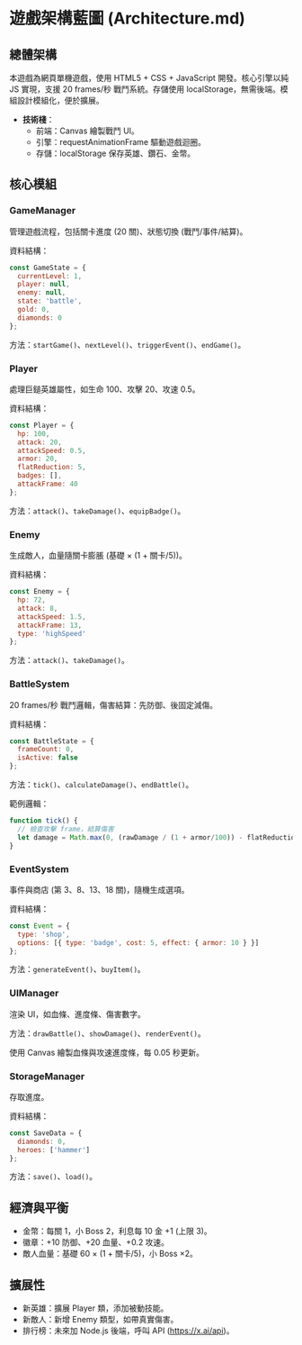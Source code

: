 # 遊戲架構藍圖 (Architecture.md)

## 總體架構

本遊戲為網頁單機遊戲，使用 HTML5 + CSS + JavaScript 開發。核心引擎以純 JS 實現，支援 20 frames/秒 戰鬥系統。存儲使用 localStorage，無需後端。模組設計模組化，便於擴展。

- **技術棧**：
  - 前端：Canvas 繪製戰鬥 UI。
  - 引擎：requestAnimationFrame 驅動遊戲迴圈。
  - 存儲：localStorage 保存英雄、鑽石、金幣。

## 核心模組

### GameManager
管理遊戲流程，包括關卡進度 (20 關)、狀態切換 (戰鬥/事件/結算)。

資料結構：
```javascript
const GameState = {
  currentLevel: 1,
  player: null,
  enemy: null,
  state: 'battle',
  gold: 0,
  diamonds: 0
};
```

方法：`startGame()`、`nextLevel()`、`triggerEvent()`、`endGame()`。

### Player
處理巨鎚英雄屬性，如生命 100、攻擊 20、攻速 0.5。

資料結構：
```javascript
const Player = {
  hp: 100,
  attack: 20,
  attackSpeed: 0.5,
  armor: 20,
  flatReduction: 5,
  badges: [],
  attackFrame: 40
};
```

方法：`attack()`、`takeDamage()`、`equipBadge()`。

### Enemy
生成敵人，血量隨關卡膨脹 (基礎 × (1 + 關卡/5))。

資料結構：
```javascript
const Enemy = {
  hp: 72,
  attack: 8,
  attackSpeed: 1.5,
  attackFrame: 13,
  type: 'highSpeed'
};
```

方法：`attack()`、`takeDamage()`。

### BattleSystem
20 frames/秒 戰鬥邏輯，傷害結算：先防御、後固定減傷。

資料結構：
```javascript
const BattleState = {
  frameCount: 0,
  isActive: false
};
```

方法：`tick()`、`calculateDamage()`、`endBattle()`。

範例邏輯：
```javascript
function tick() {
  // 檢查攻擊 frame，結算傷害
  let damage = Math.max(0, (rawDamage / (1 + armor/100)) - flatReduction);
}
```

### EventSystem
事件與商店 (第 3、8、13、18 關)，隨機生成選項。

資料結構：
```javascript
const Event = {
  type: 'shop',
  options: [{ type: 'badge', cost: 5, effect: { armor: 10 } }]
};
```

方法：`generateEvent()`、`buyItem()`。

### UIManager
渲染 UI，如血條、進度條、傷害數字。

方法：`drawBattle()`、`showDamage()`、`renderEvent()`。

使用 Canvas 繪製血條與攻速進度條，每 0.05 秒更新。

### StorageManager
存取進度。

資料結構：
```javascript
const SaveData = {
  diamonds: 0,
  heroes: ['hammer']
};
```

方法：`save()`、`load()`。

## 經濟與平衡

- 金幣：每關 1，小 Boss 2，利息每 10 金 +1 (上限 3)。
- 徽章：+10 防御、+20 血量、+0.2 攻速。
- 敵人血量：基礎 60 × (1 + 關卡/5)，小 Boss ×2。

## 擴展性

- 新英雄：擴展 Player 類，添加被動技能。
- 新敵人：新增 Enemy 類型，如帶真實傷害。
- 排行榜：未來加 Node.js 後端，呼叫 API (https://x.ai/api)。